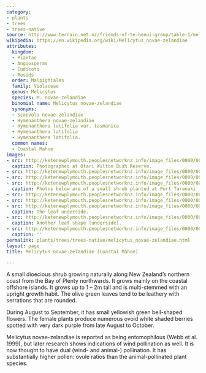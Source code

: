 ```yaml
---
category:
- plants
- trees
- trees-native
source: http://www.terrain.net.nz/friends-of-te-henui-group/table-1/melicytus-novae-zelandiae-coastal-mahoe.html
wikipedia: https://en.wikipedia.org/wiki/Melicytus_novae-zelandiae
attributes:
  kingdom:
  - Plantae
  - Angiosperms
  - Eudicots
  - Rosids
  order: Malpighiales
  family: Violaceae
  genus: Melicytus
  species: M. novae-zelandiae
  binomial name: Melicytus novae-zelandiae
  synonyms:
  - Scaevola novae-zelandiae
  - Hymenanthera novae-zelandiae
  - Hymenanthera latifolia var. tasmanica
  - Hymenanthera latifolia
  - Hymenanthera latifolia.
  common names:
  - Coastal Mahoe
images:
- src: http://ketenewplymouth.peoplesnetworknz.info/image_files/0000/0004/6874/Melicytus_novae-zelandiae.__141_.JPG
  caption: Photographed at Otari Wilton Bush Reserve.
- src: http://ketenewplymouth.peoplesnetworknz.info/image_files/0000/0004/6864/Melicytus_novae-zelandiae__Coastal_Mahoe_1.JPG
- src: http://ketenewplymouth.peoplesnetworknz.info/image_files/0000/0004/6854/Melicytus_novae-zelandiae__Coastal_Mahoe_-004.JPG
- src: http://ketenewplymouth.peoplesnetworknz.info/image_files/0000/0012/7573/1-Melicytus_novae-zelandiae__Coastal_Mahoe_-002.JPG
  caption: Photos below are of a small shrub planted at Port Taranaki
- src: http://ketenewplymouth.peoplesnetworknz.info/image_files/0000/0012/7568/1-Melicytus_novae-zelandiae__Coastal_Mahoe_-001.JPG
- src: http://ketenewplymouth.peoplesnetworknz.info/image_files/0000/0012/7583/1-Melicytus_novae-zelandiae__Coastal_Mahoe_-008.JPG
- src: http://ketenewplymouth.peoplesnetworknz.info/image_files/0000/0012/7578/1-Melicytus_novae-zelandiae__Coastal_Mahoe_-005.JPG
  caption: The leaf underside.
- src: http://ketenewplymouth.peoplesnetworknz.info/image_files/0000/0012/7593/3-Melicytus_novae-zelandiae__Coastal_Mahoe_-007.JPG
  caption: Another leaf shape (underside).
- src: http://ketenewplymouth.peoplesnetworknz.info/image_files/0000/0012/7588/2-Melicytus_novae-zelandiae__Coastal_Mahoe_-006.JPG
  caption: ''
permalink: plants/trees/trees-native/melicytus_novae-zelandiae.html
layout: page
title: Melicytus novae-zelandiae (Coastal Mahoe)

---
```

A small dioecious shrub growing naturally along New Zealand’s northern coast from the Bay of Plenty northwards. It grows mainly on the coastal offshore islands. It grows up to 1 – 2m tall and is multi-stemmed with an upright growth habit. The olive green leaves tend to be leathery with serrations that are rounded.

During August to September, it has small yellowish green bell-shaped flowers. The female plants produce numerous ovoid white shaded berries spotted with very dark purple from late August to October.</p> <p>Melicytus novae-zelandiae is reported as being entomophilous (Webb et al. 1999), but later research shows indications of wind pollination as well. It is now thought to have dual (wind- and animal-) pollination. It has substantially higher pollen: ovule ratios than the animal-pollinated plant species.
